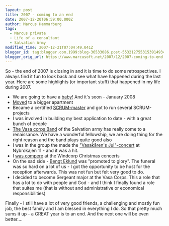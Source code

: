 ```yaml
---
layout: post
title: 2007 - coming to an end
date: 2007-12-20T06:59:00.000Z
author: Marcus Hammarberg
tags:
  - Marcus private
  - Life of a consultant
  - Salvation Army
modified_time: 2007-12-21T07:04:49.041Z
blogger_id: tag:blogger.com,1999:blog-36533086.post-5532127553153914934
blogger_orig_url: https://www.marcusoft.net/2007/12/2007-coming-to-end.html
---
```


So - the end of 2007 is closing in and it is time to do some retrospectives. I
always find it fun to look back and see what have happened during the last year. Here are some highlights (or important stuff) that happened in my life during 2007.

- We are going to have a [baby!](https://www.marcusoft.net/2007/08/baby-for-real.html)
  And it's soon - January 2008
- [Moved](https://www.marcusoft.net/2007/05/movinging-in.html) to a bigger apartment
- Became a certified [SCRUM-master](https://www.marcusoft.net/2007/09/scrum-bringing-fun-back-to-development.html) and got to run several SCRUM-projects
- I was involved in building my best application to date - with a great bunch of people
- [The Vasa corps Band](https://www.marcusoft.net/2007/11/vasaband-my-band.html) of the Salvation army has really come to a renaissance. We have a wonderful fellowship, we are doing thing for the right reason and the band plays quite good also
- I was in the group the made the ["Vasakåren's Jul"-concert](https://www.marcusoft.net/search?q=vasak%C3%A5rens+jul) at Nybrokajen 11 - and it was a hit.
- I [was compere](https://www.marcusoft.net/2007/12/weekend-report-part-2.html) at the Windcorp Christmas concerts
- On the sad side - [Bengt Eklund](https://www.marcusoft.net/2007/04/bengt-eklund.html) was "promoted to glory". The funeral was so hard on a lot of us - I got the opportunity to be host for the reception afterwards. This was not fun but felt very good to do.
- I decided to become Sergeant major at the Vasa Corps. This a role that has a lot to do with people and God - and I think I finally found a role that suites me (that is without and administrative or economical responsibilities)

Finally - I still have a lot of very good friends, a challenging and mostly fun job, the best family and I am blessed in everything I do. So that pretty much sums it up - a GREAT year is to an end. And the next one will be even better....
